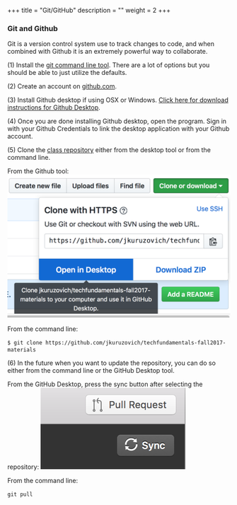 +++
title = "Git/GitHub"
description = ""
weight = 2
+++

### Git and Github
Git is a version control system use to track changes to code, and when combined with Github it is an extremely powerful way to collaborate.

(1) Install the [git command line tool](https://git-scm.com/downloads). There are a lot of options but you should be able to just utilize the defaults.

(2) Create an account on [github.com](https://github.com).

(3) Install Github desktop if using OSX or Windows. [Click here for download instructions for Github Desktop](https://desktop.github.com/).

(4) Once you are done installing Github desktop, open the program.  Sign in with your Github Credentials to link the desktop application with your Github account.


(5) Clone the [class repository](https://github.com/jkuruzovich/techfundamentals-fall2017-materials) either from the desktop tool or from the command line.

From the Github tool:
![clone](clone.png)

From the command line:
```
$ git clone https://github.com/jkuruzovich/techfundamentals-fall2017-materials
```

(6) In the future when you want to update the repository, you can do so either from the command line or the GitHub Desktop tool.

From the GitHub Desktop, press the sync button after selecting the repository:
![](sync.png)




From the command line:
```
git pull
```
